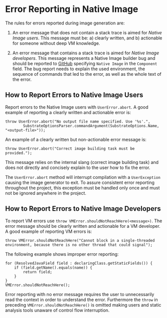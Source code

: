 # Error Reporting in Native Image

The rules for errors reported during image generation are:

  1) An error message that does not contain a stack trace is aimed for *Native Image users*. This message must be: a) clearly written, and b) actionable for someone without deep VM knowledge.

  2) An error message that contains a stack trace is aimed for *Native Image developers*. This message represents a Native Image builder bug and should be reported to [GitHub](https://github.com/oracle/graal/issues) specifying `Native Image` in the `Component` field. The bug report needs to explain the used environment, the sequence of commands that led to the error, as well as the whole text of the error.

## How to Report Errors to Native Image Users

Report errors to the Native Image users with `UserError.abort`. A good example of reporting a clearly written and actionable error is:

    throw UserError.abort("No output file name specified. Use '%s'.",
            SubstrateOptionsParser.commandArgument(SubstrateOptions.Name, "<output-file>"));

An example of a clearly written but non-actionable error message is:

    throw UserError.abort("Correct image building task must be provided.");

This message relies on the internal slang (correct image building task) and does not directly and concisely explain to the user how to fix the error.

The `UserError.abort` method will interrupt compilation with a `UserException` causing the image generator to exit. To assure consistent error reporting throughout the project, this exception must be handled only once and must not be ignored anywhere in the project.

## How to Report Errors to Native Image Developers

To report VM errors use `throw VMError.shouldNotReachHere(<message>)`. The error message should be clearly written and actionable for a VM developer. A good example of reporting VM errors is:

    throw VMError.shouldNotReachHere("Cannot block in a single-threaded environment, because there is no other thread that could signal");

The following example shows improper error reporting:

    for (ResolvedJavaField field : declaringClass.getStaticFields()) {
        if (field.getName().equals(name)) {
            return field;
        }
    }
    VMError.shouldNotReachHere();

Error reporting with no error message requires the user to unnecessarily read the context in order to understand the error. Furthermore the `throw` in preceding `VMError.shouldNotReachHere()` is omitted making users and static analysis tools unaware of control flow interruption.
